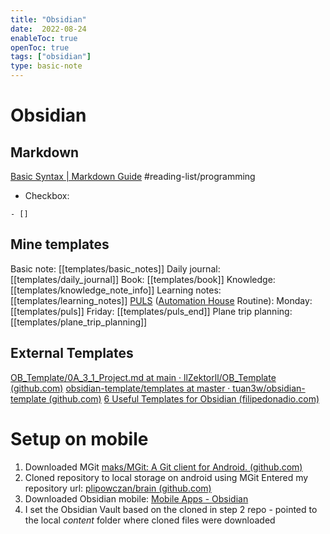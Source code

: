 ```yaml
---
title: "Obsidian"
date:  2022-08-24
enableToc: true
openToc: true
tags: ["obsidian"]
type: basic-note
---
```

# Obsidian

## Markdown
[Basic Syntax | Markdown Guide](https://www.markdownguide.org/basic-syntax/) #reading-list/programming
- Checkbox:
```markup
- []  
```

## Mine templates
Basic note: [[templates/basic_notes]]
Daily journal: [[templates/daily_journal]]
Book: [[templates/book]]
Knowledge: [[templates/knowledge_note_info]]
Learning notes: [[templates/learning_notes]]
[PULS](PROJECTS/AH/PULS) ([Automation House](PROJECTS/AH/AutomationHouse) Routine): Monday: [[templates/puls]] Friday: [[templates/puls_end]]
Plane trip planning: [[templates/plane_trip_planning]]
## External Templates
[OB_Template/0A_3_1_Project.md at main · llZektorll/OB_Template (github.com)](https://github.com/llZektorll/OB_Template/blob/main/0A_Templates/0A_3_Project/0A_3_1_Project.md)
[obsidian-template/templates at master · tuan3w/obsidian-template (github.com)](https://github.com/tuan3w/obsidian-template/tree/master/templates)
[6 Useful Templates for Obsidian (filipedonadio.com)](https://filipedonadio.com/6-useful-templates-for-obsidian/)

# Setup on mobile
1. Downloaded MGit [maks/MGit: A Git client for Android. (github.com)](https://github.com/maks/MGit)
2. Cloned repository to local storage on android using MGit
	Entered my repository url: [plipowczan/brain (github.com)](https://github.com/plipowczan/brain)
3. Downloaded Obsidian mobile: [Mobile Apps - Obsidian](https://obsidian.md/mobile)
4. I set the Obsidian Vault based on the cloned in step 2 repo - pointed to the local _content_ folder where cloned files were downloaded